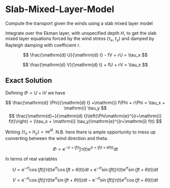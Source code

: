 # Slab-Mixed-Layer-Model
Compute the transport given the winds using a slab mixed layer model

Integrate over the Ekman layer, with unspecified depth $H$, to get the slab mixed layer equations forced by the wind stress $(\tau_x,\tau_y)$ and damped by Rayleigh damping with coefficient $r$.

$$ \frac{\mathrm{d} U}{\mathrm{d} t} - fV + rU = \tau_x $$

$$ \frac{\mathrm{d} V}{\mathrm{d} t} + fU + rV = \tau_x $$

## Exact Solution ##
Defining $\Phi = U + \mathrm{i} V$ we have 

$$ \frac{\mathrm{d} \Phi}{\mathrm{d} t} +\mathrm{i} f\Phi + r\Phi = \tau_x + \mathrm{i} \tau_y $$
$$ \frac{\mathrm{d}~}{\mathrm{d} t}\left(\Phi\mathrm{e}^{(r+\mathrm{i} f)t}\right) = (\tau_x + \mathrm{i} \tau_y)\mathrm{e}^{(r+\mathrm{i} f)t} $$

Writing $(\tau_x + \mathrm{i} \tau_y) = \tau \mathrm{e}^{\mathrm{i} \theta}$. N.B. here there is ample opportunity to mess up converting between the wind direction and theta.

$$ \Phi = \mathrm{e}^{-(r+\mathrm{i} f)t}\int \tau(t)\mathrm{e}^{(r+\mathrm{i} f)t + \mathrm{i}\theta (t)}\mathrm{d}t $$

In terms of real variables

$$ U = \mathrm{e}^{-rt}\cos(ft)\int \tau(t) \mathrm{e}^{rt}\cos(ft + \theta(t) )\mathrm{d}t + \mathrm{e}^{-r t}\sin(ft)\int \tau(t)\mathrm{e}^{rt}\sin(ft + \theta(t)) \mathrm{d}t $$

$$ V = \mathrm{e}^{-rt}\cos(ft)\int \tau(t) \mathrm{e}^{rt}\sin(ft + \theta(t) )\mathrm{d}t - \mathrm{e}^{-r t}\sin(ft)\int \tau(t)\mathrm{e}^{rt}\cos(ft + \theta(t)) \mathrm{d}t $$

